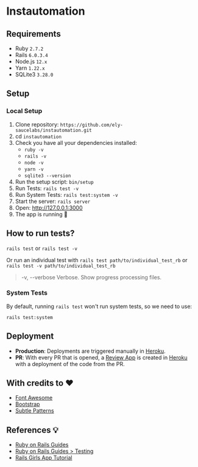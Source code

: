 # Instautomation

## Requirements 

* Ruby `2.7.2`
* Rails `6.0.3.4`
* Node.js  `12.x`
* Yarn `1.22.x`
* SQLite3 `3.28.0`

## Setup

### Local Setup
1. Clone repository: `https://github.com/ely-saucelabs/instautomation.git`
1. cd `instautomation`
1. Check you have all your dependencies installed:
   * `ruby -v`
   * `rails -v`
   * `node -v`
   * `yarn -v`
   * `sqlite3 --version`
1. Run the setup script: `bin/setup`
1. Run Tests: `rails test -v`
1. Run System Tests: `rails test:system -v`
1. Start the server: `rails server`
1. Open: http://127.0.0.1:3000
1. The app is running :tada:

## How to run tests?

`rails test` or `rails test -v`

Or run an individual test with `rails test path/to/individual_test_rb` or `rails test -v path/to/individual_test_rb`

> -v, --verbose Verbose. Show progress processing files.

### System Tests

By default, running `rails test` won't run system tests, so we need to use: 

`rails test:system`

## Deployment

* **Production**: Deployments are triggered manually in [Heroku](https://www.heroku.com/).
* **PR**: With every PR that is opened, a [Review App](https://devcenter.heroku.com/articles/github-integration-review-apps) is created in  [Heroku](https://www.heroku.com/) with a deployment of the code from the PR. 

## With credits to :heart:

* [Font Awesome](http://fontawesome.io/)
* [Bootstrap](http://getbootstrap.com/)
* [Subtle Patterns](www.toptal.com/designers/subtlepatterns/)

## References :bulb:

* [Ruby on Rails Guides](https://guides.rubyonrails.org/) 
* [Ruby on Rails Guides > Testing](https://guides.rubyonrails.org/testing.html)
* [Rails Girls App Tutorial](http://guides.railsgirls.com/app)
